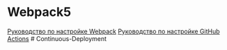 # Webpack5

[Руководство по настройке Webpack](https://webpack.js.org/guides/)
[Руководство по настройке GitHub Actions](https://docs.github.com/en/actions/quickstart)
#   C o n t i n u o u s - D e p l o y m e n t  
 